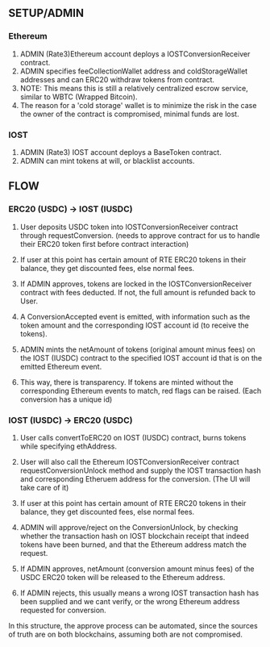 ## SETUP/ADMIN
### Ethereum
1. ADMIN (Rate3)Ethereum account deploys a IOSTConversionReceiver contract.
2. ADMIN specifies feeCollectionWallet address and coldStorageWallet addresses and can ERC20 withdraw tokens from contract.
3. NOTE: This means this is still a relatively centralized escrow service, similar to WBTC (Wrapped Bitcoin).
4. The reason for a 'cold storage' wallet is to minimize the risk in the case the owner of the contract is compromised, minimal funds are lost.

### IOST
1. ADMIN (Rate3) IOST account deploys a BaseToken contract.
2. ADMIN can mint tokens at will, or blacklist accounts.

## FLOW
### ERC20 (USDC) -> IOST (IUSDC)
1. User deposits USDC token into IOSTConversionReceiver contract through requestConversion. (needs to approve contract for us to handle their ERC20 token first before contract interaction)
2. If user at this point has certain amount of RTE ERC20 tokens in their balance, they get discounted fees, else normal fees.
3. If ADMIN approves, tokens are locked in the IOSTConversionReceiver contract with fees deducted. If not, the full amount is refunded back to User.
4. A ConversionAccepted event is emitted, with information such as the token amount and the corresponding IOST account id (to receive the tokens).

5. ADMIN mints the netAmount of tokens (original amount minus fees) on the IOST (IUSDC) contract to the specified IOST account id that is on the emitted Ethereum event.
6. This way, there is transparency. If tokens are minted without the corresponding Ethereum events to match, red flags can be raised. (Each conversion has a unique id)

### IOST (IUSDC) -> ERC20 (USDC)
1. User calls convertToERC20 on IOST (IUSDC) contract, burns tokens while specifying ethAddress.
2. User will also call the Ethereum IOSTConversionReceiver contract requestConversionUnlock method and supply the IOST transaction hash and corresponding Etheruem address for the conversion. (The UI will take care of it)
3. If user at this point has certain amount of RTE ERC20 tokens in their balance, they get discounted fees, else normal fees.
4. ADMIN will approve/reject on the ConversionUnlock, by checking whether the transaction hash on IOST blockchain receipt that indeed tokens have been burned, and that the Ethereum address match the request.

5. If ADMIN approves, netAmount (conversion amount minus fees) of the USDC ERC20 token will be released to the Ethereum address.
6. If ADMIN rejects, this usually means a wrong IOST transaction hash has been supplied and we cant verify, or the wrong Ethereum address requested for conversion.

In this structure, the approve process can be automated, since the sources of truth are on both blockchains, assuming both are not compromised.
